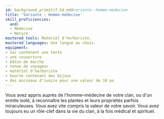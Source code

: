 ```yaml
---
id: background_primitif_hd.md#variante--homme-médecine
title: 'Variante : Homme-médecine'
skill_proficiencies:
  and:
  - Médecine
  - Nature
mastered_tools: Matériel d'herboriste.
mastered_languages: Une langue au choix.
equipment:
- Sac contenant une tente
- une couverture
- bâton de marche
- tenue de voyageur
- matériel d'herboriste
- bourse contenant des bijoux
- des morceaux d'ivoire pour une valeur de 10 po
---
```


Vous avez appris auprès de l'homme-médecine de votre clan, ou d'un ermite isolé, à reconnaître les plantes et leurs propriétés parfois miraculeuses. Vous avez vite compris la valeur de votre savoir. Vous avez toujours eu un rôle-clef dans la vie du clan, à la fois médical et spirituel.

